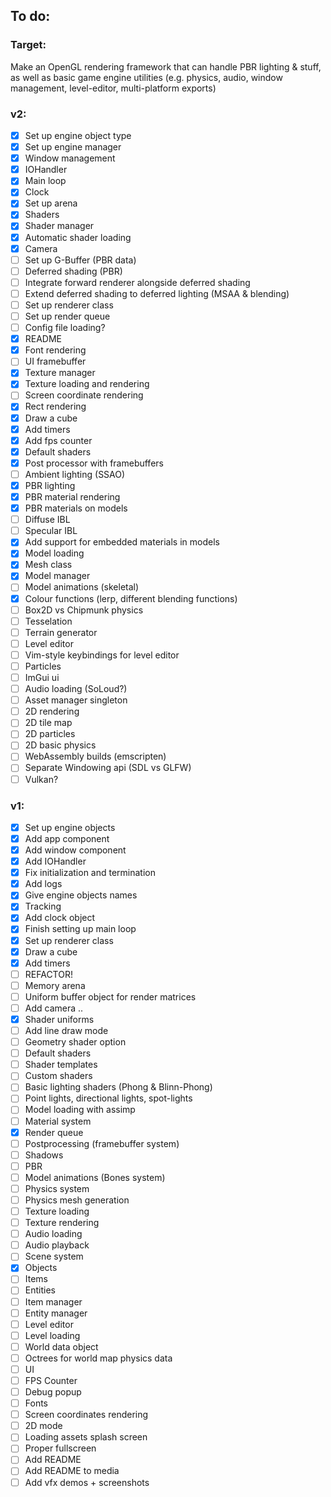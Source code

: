 ## To do:

### Target:

Make an OpenGL rendering framework that can handle PBR lighting & stuff, as well as basic game engine utilities (e.g. physics, audio, window management, level-editor, multi-platform exports)

### v2:
- [X] Set up engine object type
- [X] Set up engine manager
- [X] Window management
- [X] IOHandler
- [X] Main loop
- [X] Clock
- [X] Set up arena
- [X] Shaders
- [X] Shader manager
- [X] Automatic shader loading
- [X] Camera
- [ ] Set up G-Buffer (PBR data)
- [ ] Deferred shading (PBR)
- [ ] Integrate forward renderer alongside deferred shading
- [ ] Extend deferred shading to deferred lighting (MSAA & blending)
- [ ] Set up renderer class
- [ ] Set up render queue
- [ ] Config file loading?
- [X] README
- [X] Font rendering
- [ ] UI framebuffer
- [X] Texture manager
- [X] Texture loading and rendering
- [ ] Screen coordinate rendering
- [X] Rect rendering
- [X] Draw a cube
- [X] Add timers
- [X] Add fps counter
- [X] Default shaders
- [X] Post processor with framebuffers
- [ ] Ambient lighting (SSAO)
- [X] PBR lighting
- [X] PBR material rendering
- [X] PBR materials on models
- [ ] Diffuse IBL
- [ ] Specular IBL
- [X] Add support for embedded materials in models
- [X] Model loading
- [X] Mesh class
- [X] Model manager
- [ ] Model animations (skeletal)
- [X] Colour functions (lerp, different blending functions)
- [ ] Box2D vs Chipmunk physics
- [ ] Tesselation
- [ ] Terrain generator
- [ ] Level editor
- [ ] Vim-style keybindings for level editor
- [ ] Particles
- [ ] ImGui ui
- [ ] Audio loading (SoLoud?)
- [ ] Asset manager singleton
- [ ] 2D rendering
- [ ] 2D tile map
- [ ] 2D particles
- [ ] 2D basic physics
- [ ] WebAssembly builds (emscripten)
- [ ] Separate Windowing api (SDL vs GLFW)
- [ ] Vulkan?

### v1:
- [X] Set up engine objects
- [X] Add app component
- [X] Add window component
- [X] Add IOHandler
- [X] Fix initialization and termination
- [X] Add logs
- [X] Give engine objects names
- [X] Tracking
- [X] Add clock object
- [X] Finish setting up main loop
- [X] Set up renderer class
- [X] Draw a cube
- [X] Add timers
- [ ] REFACTOR!
- [ ] Memory arena
- [ ] Uniform buffer object for render matrices
- [ ] Add camera ..
- [X] Shader uniforms
- [ ] Add line draw mode
- [ ] Geometry shader option
- [ ] Default shaders
- [ ] Shader templates
- [ ] Custom shaders
- [ ] Basic lighting shaders (Phong & Blinn-Phong)
- [ ] Point lights, directional lights, spot-lights
- [ ] Model loading with assimp
- [ ] Material system
- [X] Render queue
- [ ] Postprocessing (framebuffer system)
- [ ] Shadows
- [ ] PBR
- [ ] Model animations (Bones system)
- [ ] Physics system
- [ ] Physics mesh generation
- [ ] Texture loading
- [ ] Texture rendering
- [ ] Audio loading
- [ ] Audio playback
- [ ] Scene system
- [X] Objects
- [ ] Items
- [ ] Entities
- [ ] Item manager
- [ ] Entity manager
- [ ] Level editor
- [ ] Level loading
- [ ] World data object
- [ ] Octrees for world map physics data
- [ ] UI
- [ ] FPS Counter
- [ ] Debug popup
- [ ] Fonts
- [ ] Screen coordinates rendering
- [ ] 2D mode
- [ ] Loading assets splash screen
- [ ] Proper fullscreen
- [ ] Add README
- [ ] Add README to media
- [ ] Add vfx demos + screenshots
